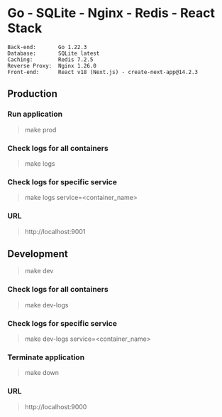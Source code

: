 # Go - SQLite - Nginx - Redis - React Stack

```
Back-end:       Go 1.22.3
Database:       SQLite latest
Caching:        Redis 7.2.5
Reverse Proxy:  Nginx 1.26.0
Front-end:      React v18 (Next.js) - create-next-app@14.2.3
```


## Production
### Run application
> make prod
### Check logs for all containers
> make logs
### Check logs for specific service
> make logs service=<container_name>
### URL
> http://localhost:9001


## Development
> make dev
### Check logs for all containers
> make dev-logs
### Check logs for specific service
> make dev-logs service=<container_name>

### Terminate application
> make down

### URL
> http://localhost:9000